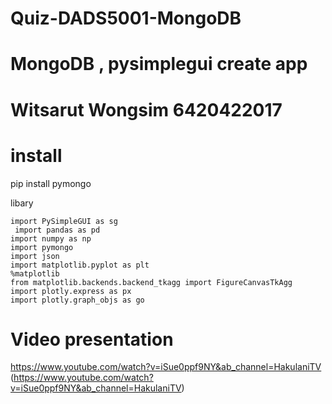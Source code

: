 # Quiz-DADS5001-MongoDB
# MongoDB , pysimplegui create app
# Witsarut Wongsim 6420422017

# install 
pip install pymongo


libary
```
import PySimpleGUI as sg
 import pandas as pd
import numpy as np
import pymongo
import json
import matplotlib.pyplot as plt
%matplotlib
from matplotlib.backends.backend_tkagg import FigureCanvasTkAgg
import plotly.express as px
import plotly.graph_objs as go
```

# Video presentation
https://www.youtube.com/watch?v=iSue0ppf9NY&ab_channel=HakulaniTV
(https://www.youtube.com/watch?v=iSue0ppf9NY&ab_channel=HakulaniTV)
